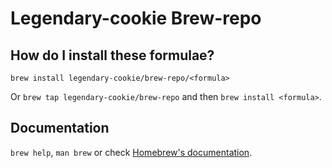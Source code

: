 # Legendary-cookie Brew-repo

## How do I install these formulae?

`brew install legendary-cookie/brew-repo/<formula>`

Or `brew tap legendary-cookie/brew-repo` and then `brew install <formula>`.

## Documentation

`brew help`, `man brew` or check [Homebrew's documentation](https://docs.brew.sh).
